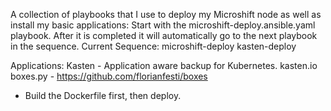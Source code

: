 A collection of playbooks that I use to deploy my Microshift node as well as install my basic applications:
Start with the microshift-deploy.ansible.yaml playbook. After it is completed it will automatically go to the next playbook in the sequence.
Current Sequence:
microshift-deploy
kasten-deploy

Applications:
Kasten - Application aware backup for Kubernetes. kasten.io
boxes.py - https://github.com/florianfesti/boxes
  - Build the Dockerfile first, then deploy.
